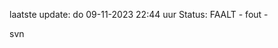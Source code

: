 laatste update: 
do 09-11-2023 22:44   uur 
Status: FAALT - fout - 
<div class="service R">svn</div>